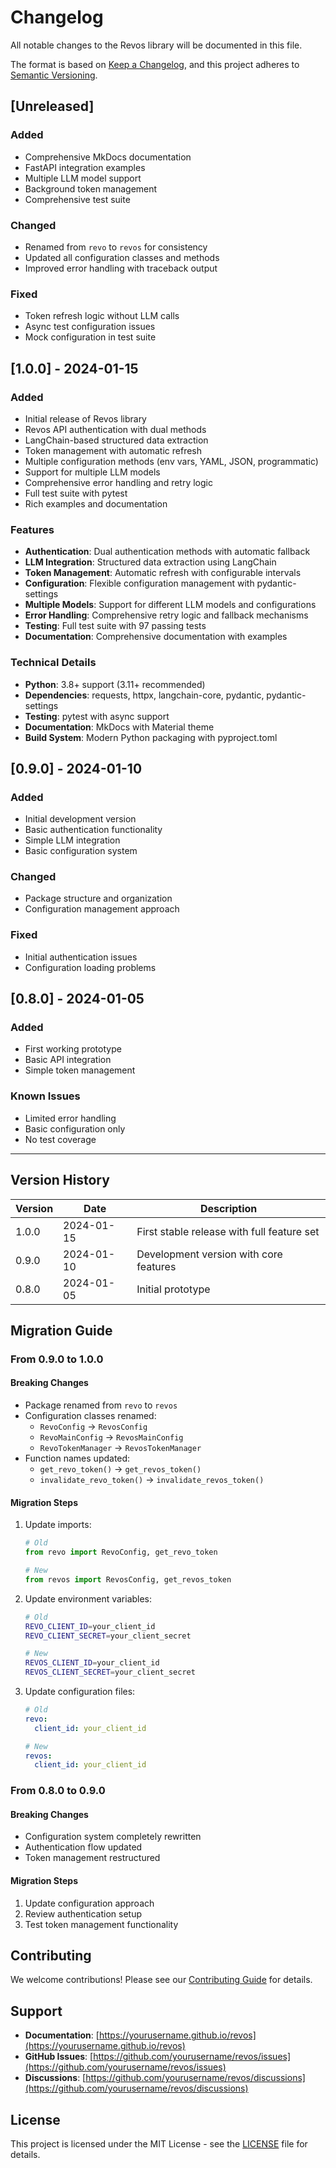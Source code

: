 # Changelog

All notable changes to the Revos library will be documented in this file.

The format is based on [Keep a Changelog](https://keepachangelog.com/en/1.0.0/),
and this project adheres to [Semantic Versioning](https://semver.org/spec/v2.0.0.html).

## [Unreleased]

### Added
- Comprehensive MkDocs documentation
- FastAPI integration examples
- Multiple LLM model support
- Background token management
- Comprehensive test suite

### Changed
- Renamed from `revo` to `revos` for consistency
- Updated all configuration classes and methods
- Improved error handling with traceback output

### Fixed
- Token refresh logic without LLM calls
- Async test configuration issues
- Mock configuration in test suite

## [1.0.0] - 2024-01-15

### Added
- Initial release of Revos library
- Revos API authentication with dual methods
- LangChain-based structured data extraction
- Token management with automatic refresh
- Multiple configuration methods (env vars, YAML, JSON, programmatic)
- Support for multiple LLM models
- Comprehensive error handling and retry logic
- Full test suite with pytest
- Rich examples and documentation

### Features
- **Authentication**: Dual authentication methods with automatic fallback
- **LLM Integration**: Structured data extraction using LangChain
- **Token Management**: Automatic refresh with configurable intervals
- **Configuration**: Flexible configuration management with pydantic-settings
- **Multiple Models**: Support for different LLM models and configurations
- **Error Handling**: Comprehensive retry logic and fallback mechanisms
- **Testing**: Full test suite with 97 passing tests
- **Documentation**: Comprehensive documentation with examples

### Technical Details
- **Python**: 3.8+ support (3.11+ recommended)
- **Dependencies**: requests, httpx, langchain-core, pydantic, pydantic-settings
- **Testing**: pytest with async support
- **Documentation**: MkDocs with Material theme
- **Build System**: Modern Python packaging with pyproject.toml

## [0.9.0] - 2024-01-10

### Added
- Initial development version
- Basic authentication functionality
- Simple LLM integration
- Basic configuration system

### Changed
- Package structure and organization
- Configuration management approach

### Fixed
- Initial authentication issues
- Configuration loading problems

## [0.8.0] - 2024-01-05

### Added
- First working prototype
- Basic API integration
- Simple token management

### Known Issues
- Limited error handling
- Basic configuration only
- No test coverage

---

## Version History

| Version | Date | Description |
|---------|------|-------------|
| 1.0.0 | 2024-01-15 | First stable release with full feature set |
| 0.9.0 | 2024-01-10 | Development version with core features |
| 0.8.0 | 2024-01-05 | Initial prototype |

## Migration Guide

### From 0.9.0 to 1.0.0

#### Breaking Changes
- Package renamed from `revo` to `revos`
- Configuration classes renamed:
  - `RevoConfig` → `RevosConfig`
  - `RevoMainConfig` → `RevosMainConfig`
  - `RevoTokenManager` → `RevosTokenManager`
- Function names updated:
  - `get_revo_token()` → `get_revos_token()`
  - `invalidate_revo_token()` → `invalidate_revos_token()`

#### Migration Steps
1. Update imports:
   ```python
   # Old
   from revo import RevoConfig, get_revo_token
   
   # New
   from revos import RevosConfig, get_revos_token
   ```

2. Update environment variables:
   ```bash
   # Old
   REVO_CLIENT_ID=your_client_id
   REVO_CLIENT_SECRET=your_client_secret
   
   # New
   REVOS_CLIENT_ID=your_client_id
   REVOS_CLIENT_SECRET=your_client_secret
   ```

3. Update configuration files:
   ```yaml
   # Old
   revo:
     client_id: your_client_id
   
   # New
   revos:
     client_id: your_client_id
   ```

### From 0.8.0 to 0.9.0

#### Breaking Changes
- Configuration system completely rewritten
- Authentication flow updated
- Token management restructured

#### Migration Steps
1. Update configuration approach
2. Review authentication setup
3. Test token management functionality

## Contributing

We welcome contributions! Please see our [Contributing Guide](development/contributing.md) for details.

## Support

- **Documentation**: [https://yourusername.github.io/revos](https://yourusername.github.io/revos)
- **GitHub Issues**: [https://github.com/yourusername/revos/issues](https://github.com/yourusername/revos/issues)
- **Discussions**: [https://github.com/yourusername/revos/discussions](https://github.com/yourusername/revos/discussions)

## License

This project is licensed under the MIT License - see the [LICENSE](LICENSE) file for details.
